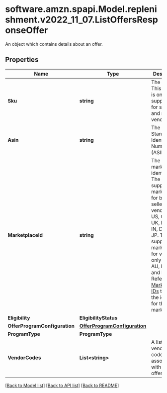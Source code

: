 # software.amzn.spapi.Model.replenishment.v2022_11_07.ListOffersResponseOffer
An object which contains details about an offer.

## Properties

Name | Type | Description | Notes
------------ | ------------- | ------------- | -------------
**Sku** | **string** | The SKU. This property is only supported for sellers and not for vendors. | [optional] 
**Asin** | **string** | The Amazon Standard Identification Number (ASIN). | [optional] 
**MarketplaceId** | **string** | The marketplace identifier. The supported marketplaces for both sellers and vendors are US, CA, ES, UK, FR, IT, IN, DE and JP. The supported marketplaces for vendors only are BR, AU, MX, AE and NL. Refer to [Marketplace IDs](https://developer-docs.amazon.com/sp-api/docs/marketplace-ids) to find the identifier for the marketplace. | [optional] 
**Eligibility** | **EligibilityStatus** |  | [optional] 
**OfferProgramConfiguration** | [**OfferProgramConfiguration**](OfferProgramConfiguration.md) |  | [optional] 
**ProgramType** | **ProgramType** |  | [optional] 
**VendorCodes** | **List&lt;string&gt;** | A list of vendor codes associated with the offer. | [optional] 

[[Back to Model list]](../README.md#documentation-for-models) [[Back to API list]](../README.md#documentation-for-api-endpoints) [[Back to README]](../README.md)

